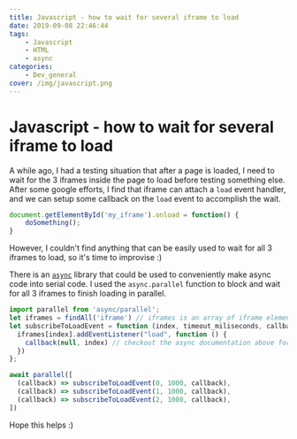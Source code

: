 ```yaml
---
title: Javascript - how to wait for several iframe to load
date: 2019-09-08 22:46:44
tags:
    - Javascript
    - HTML
    - async
categories:
    - Dev_general
cover: /img/javascript.png
---
```

# Javascript - how to wait for several iframe to load
A while ago, I had a testing situation that after a page is loaded, I need to wait for the 3 iframes inside the page to load before testing something else. After some google efforts, I find that iframe can attach a `load` event handler, and we can setup some callback on the `load` event to accomplish the wait.

``` javascript
document.getElementById('my_iframe').onload = function() {
    doSomething();
}
```

However, I couldn't find anything that can be easily used to wait for all 3 iframes to load, so it's time to improvise :)

There is an [`async`](https://caolan.github.io/async/v3/) library that could be used to conveniently make async code into serial code. I used the `async.parallel` function to block and wait for all 3 iframes to finish loading in parallel.
``` Javascript
import parallel from 'async/parallel';
let iframes = findAll('iframe') // iframes is an array of iframe elements
let subscribeToLoadEvent = function (index, timeout_miliseconds, callback) {
  iframes[index].addEventListener("load", function () {
    callback(null, index) // checkout the async documentation above for how this callback is used
  })
};

await parallel([
  (callback) => subscribeToLoadEvent(0, 1000, callback),
  (callback) => subscribeToLoadEvent(1, 1000, callback),
  (callback) => subscribeToLoadEvent(2, 1000, callback),
])
```

Hope this helps :)
